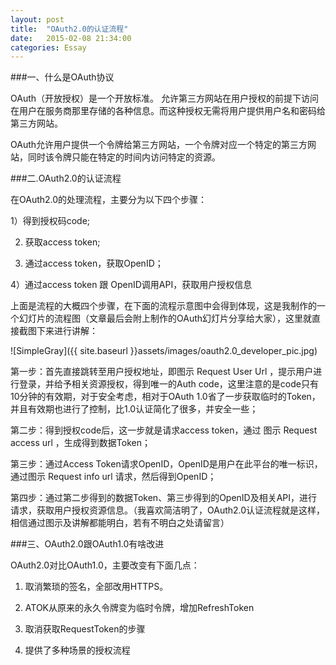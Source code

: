 ```yaml
---
layout: post
title:  "OAuth2.0的认证流程"
date:   2015-02-08 21:34:00
categories: Essay
---
```


###一、什么是OAuth协议

OAuth（开放授权）是一个开放标准。
允许第三方网站在用户授权的前提下访问在用户在服务商那里存储的各种信息。而这种授权无需将用户提供用户名和密码给第三方网站。

OAuth允许用户提供一个令牌给第三方网站，一个令牌对应一个特定的第三方网站，同时该令牌只能在特定的时间内访问特定的资源。

###二.OAuth2.0的认证流程

在OAuth2.0的处理流程，主要分为以下四个步骤：

1）得到授权码code;

2) 获取access token;

3) 通过access token，获取OpenID；

4）通过access token 跟 OpenID调用API，获取用户授权信息

上面是流程的大概四个步骤，在下面的流程示意图中会得到体现，这是我制作的一个幻灯片的流程图（文章最后会附上制作的OAuth幻灯片分享给大家），这里就直接截图下来进行讲解：

![SimpleGray]({{ site.baseurl }}assets/images/oauth2.0_developer_pic.jpg)

第一步：首先直接跳转至用户授权地址，即图示 Request User Url ，提示用户进行登录，并给予相关资源授权，得到唯一的Auth code，这里注意的是code只有10分钟的有效期，对于安全考虑，相对于OAuth 1.0省了一步获取临时的Token，并且有效期也进行了控制，比1.0认证简化了很多，并安全一些；

第二步：得到授权code后，这一步就是请求access token，通过 图示 Request access url ，生成得到数据Token；

第三步：通过Access Token请求OpenID，OpenID是用户在此平台的唯一标识，通过图示 Request info url 请求，然后得到OpenID；

第四步：通过第二步得到的数据Token、第三步得到的OpenID及相关API，进行请求，获取用户授权资源信息。（我喜欢简洁明了，OAuth2.0认证流程就是这样，相信通过图示及讲解都能明白，若有不明白之处请留言）


###三、OAuth2.0跟OAuth1.0有啥改进

OAuth2.0对比OAuth1.0，主要改变有下面几点：

1. 取消繁琐的签名，全部改用HTTPS。

2. ATOK从原来的永久令牌变为临时令牌，增加RefreshToken

3. 取消获取RequestToken的步骤

4. 提供了多种场景的授权流程